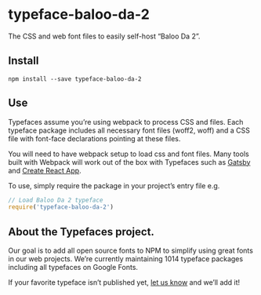 
# typeface-baloo-da-2

The CSS and web font files to easily self-host “Baloo Da 2”.

## Install

`npm install --save typeface-baloo-da-2`

## Use

Typefaces assume you’re using webpack to process CSS and files. Each typeface
package includes all necessary font files (woff2, woff) and a CSS file with
font-face declarations pointing at these files.

You will need to have webpack setup to load css and font files. Many tools built
with Webpack will work out of the box with Typefaces such as [Gatsby](https://github.com/gatsbyjs/gatsby)
and [Create React App](https://github.com/facebookincubator/create-react-app).

To use, simply require the package in your project’s entry file e.g.

```javascript
// Load Baloo Da 2 typeface
require('typeface-baloo-da-2')
```

## About the Typefaces project.

Our goal is to add all open source fonts to NPM to simplify using great fonts in
our web projects. We’re currently maintaining 1014 typeface packages
including all typefaces on Google Fonts.

If your favorite typeface isn’t published yet, [let us know](https://github.com/KyleAMathews/typefaces)
and we’ll add it!
